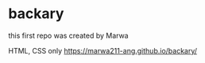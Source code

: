 # backary
this first repo was created by Marwa 

HTML, CSS only 
https://marwa211-ang.github.io/backary/

